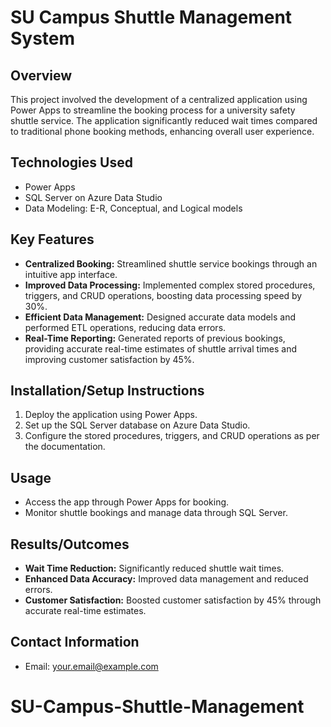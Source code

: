 # SU Campus Shuttle Management System

## Overview
This project involved the development of a centralized application using Power Apps to streamline the booking process for a university safety shuttle service. The application significantly reduced wait times compared to traditional phone booking methods, enhancing overall user experience.

## Technologies Used
- Power Apps
- SQL Server on Azure Data Studio
- Data Modeling: E-R, Conceptual, and Logical models

## Key Features
- **Centralized Booking:** Streamlined shuttle service bookings through an intuitive app interface.
- **Improved Data Processing:** Implemented complex stored procedures, triggers, and CRUD operations, boosting data processing speed by 30%.
- **Efficient Data Management:** Designed accurate data models and performed ETL operations, reducing data errors.
- **Real-Time Reporting:** Generated reports of previous bookings, providing accurate real-time estimates of shuttle arrival times and improving customer satisfaction by 45%.

## Installation/Setup Instructions
1. Deploy the application using Power Apps.
2. Set up the SQL Server database on Azure Data Studio.
3. Configure the stored procedures, triggers, and CRUD operations as per the documentation.

## Usage
- Access the app through Power Apps for booking.
- Monitor shuttle bookings and manage data through SQL Server.

## Results/Outcomes
- **Wait Time Reduction:** Significantly reduced shuttle wait times.
- **Enhanced Data Accuracy:** Improved data management and reduced errors.
- **Customer Satisfaction:** Boosted customer satisfaction by 45% through accurate real-time estimates.

## Contact Information
- Email: your.email@example.com
# SU-Campus-Shuttle-Management
